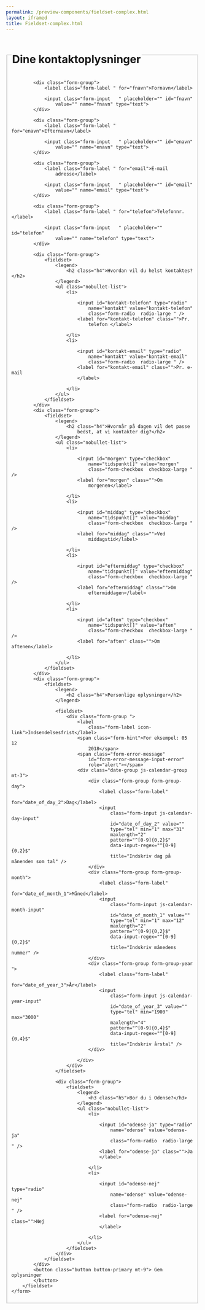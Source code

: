 ```yaml
--- 
permalink: /preview-components/fieldset-complex.html
layout: iframed 
title: Fieldset-complex.html
---
```

<div class="container">
    <form>
        <fieldset>
            <legend>
                <h1 class="h2">Dine kontaktoplysninger</h1>
            </legend>

            <div class="form-group">
                <label class="form-label " for="fnavn">Fornavn</label>

                <input class="form-input   " placeholder="" id="fnavn"
                    value="" name="fnavn" type="text">
            </div>

            <div class="form-group">
                <label class="form-label " for="enavn">Efternavn</label>

                <input class="form-input   " placeholder="" id="enavn"
                    value="" name="enavn" type="text">
            </div>

            <div class="form-group">
                <label class="form-label " for="email">E-mail
                    adresse</label>

                <input class="form-input   " placeholder="" id="email"
                    value="" name="email" type="text">
            </div>

            <div class="form-group">
                <label class="form-label " for="telefon">Telefonnr.</label>

                <input class="form-input   " placeholder="" id="telefon"
                    value="" name="telefon" type="text">
            </div>

            <div class="form-group">
                <fieldset>
                    <legend>
                        <h2 class="h4">Hvordan vil du helst kontaktes?</h2>
                    </legend>
                    <ul class="nobullet-list">
                        <li>

                            <input id="kontakt-telefon" type="radio"
                                name="kontakt" value="kontakt-telefon"
                                class="form-radio  radio-large " />
                            <label for="kontakt-telefon" class="">Pr.
                                telefon </label>

                        </li>
                        <li>

                            <input id="kontakt-email" type="radio"
                                name="kontakt" value="kontakt-email"
                                class="form-radio  radio-large " />
                            <label for="kontakt-email" class="">Pr. e-mail
                            </label>

                        </li>
                    </ul>
                </fieldset>
            </div>
            <div class="form-group">
                <fieldset>
                    <legend>
                        <h2 class="h4">Hvornår på dagen vil det passe
                            bedst, at vi kontakter dig?</h2>
                    </legend>
                    <ul class="nobullet-list">
                        <li>

                            <input id="morgen" type="checkbox"
                                name="tidspunkt[]" value="morgen"
                                class="form-checkbox  checkbox-large " />
                            <label for="morgen" class="">Om
                                morgenen</label>

                        </li>
                        <li>

                            <input id="middag" type="checkbox"
                                name="tidspunkt[]" value="middag"
                                class="form-checkbox  checkbox-large " />
                            <label for="middag" class="">Ved
                                middagstid</label>

                        </li>
                        <li>

                            <input id="eftermiddag" type="checkbox"
                                name="tidspunkt[]" value="eftermiddag"
                                class="form-checkbox  checkbox-large " />
                            <label for="eftermiddag" class="">Om
                                eftermiddagen</label>

                        </li>
                        <li>

                            <input id="aften" type="checkbox"
                                name="tidspunkt[]" value="aften"
                                class="form-checkbox  checkbox-large " />
                            <label for="aften" class="">Om aftenen</label>

                        </li>
                    </ul>
                </fieldset>
            </div>
            <div class="form-group">
                <fieldset>
                    <legend>
                        <h2 class="h4">Personlige oplysninger</h2>
                    </legend>

                    <fieldset>
                        <div class="form-group ">
                            <label
                                class="form-label icon-link">Indsendelsesfrist</label>
                            <span class="form-hint">For eksempel: 05 12
                                2018</span>
                            <span class="form-error-message"
                                id="form-error-message-input-error"
                                role="alert"></span>
                            <div class="date-group js-calendar-group mt-3">
                                <div class="form-group form-group-day">
                                    <label class="form-label"
                                        for="date_of_day_2">Dag</label>
                                    <input
                                        class="form-input js-calendar-day-input"
                                        id="date_of_day_2" value=""
                                        type="tel" min="1" max="31"
                                        maxlength="2"
                                        pattern="^[0-9]{0,2}$"
                                        data-input-regex="^[0-9]{0,2}$"
                                        title="Indskriv dag på månenden som tal" />
                                </div>
                                <div class="form-group form-group-month">
                                    <label class="form-label"
                                        for="date_of_month_1">Måned</label>
                                    <input
                                        class="form-input js-calendar-month-input"
                                        id="date_of_month_1" value=""
                                        type="tel" min="1" max="12"
                                        maxlength="2"
                                        pattern="^[0-9]{0,2}$"
                                        data-input-regex="^[0-9]{0,2}$"
                                        title="Indskriv månedens nummer" />
                                </div>
                                <div class="form-group form-group-year ">
                                    <label class="form-label"
                                        for="date_of_year_3">År</label>
                                    <input
                                        class="form-input js-calendar-year-input"
                                        id="date_of_year_3" value=""
                                        type="tel" min="1900" max="3000"
                                        maxlength="4"
                                        pattern="^[0-9]{0,4}$"
                                        data-input-regex="^[0-9]{0,4}$"
                                        title="Indskriv årstal" />
                                </div>

                            </div>
                        </div>
                    </fieldset>

                    <div class="form-group">
                        <fieldset>
                            <legend>
                                <h3 class="h5">Bor du i Odense?</h3>
                            </legend>
                            <ul class="nobullet-list">
                                <li>

                                    <input id="odense-ja" type="radio"
                                        name="odense" value="odense-ja"
                                        class="form-radio  radio-large " />
                                    <label for="odense-ja" class="">Ja
                                    </label>

                                </li>
                                <li>

                                    <input id="odense-nej" type="radio"
                                        name="odense" value="odense-nej"
                                        class="form-radio  radio-large " />
                                    <label for="odense-nej" class="">Nej
                                    </label>

                                </li>
                            </ul>
                        </fieldset>
                    </div>
                </fieldset>
            </div>
            <button class="button button-primary mt-9"> Gem oplysninger
            </button>
        </fieldset>
    </form>
</div>
